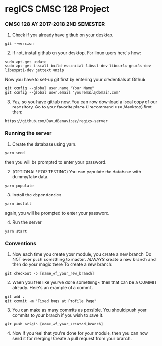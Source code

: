 # regICS CMSC 128 Project

### CMSC 128 AY 2017-2018 2ND SEMESTER

1. Check if you already have github on your desktop.

  ```
  git --version
  ```
2. If not, install github on your desktop. For linux users here's how:

  ```
  sudo apt-get update
  sudo apt-get install build-essential libssl-dev libcurl4-gnutls-dev libexpat1-dev gettext unzip
  ```
  
  Now you have to set-up git first by entering your credentials at Github
  
  ```
  git config --global user.name "Your Name"
  git config --global user.email "youremail@domain.com"
  ```
  
3. Yay, so you have github now. You can now download a local copy of our repository.
  Go to your favorite place (I recommend use /desktop) first then:
  
  ```
  https://github.com/DavidBenavidez/regics-server
  ```
### Running the server

1. Create the database using yarn.

  ```
  yarn seed
  ```
  then you will be prompted to enter your password.

2. (OPTIONAL/ FOR TESTING) You can populate the database with dummy/fake data.

  ```
  yarn populate
  ```

3. Install the dependencies

  ```
  yarn install
  ```
  again, you will be prompted to enter your password.
  
4. Run the server 
  ```
  yarn start
  ```

### Conventions

1. Now each time you create your module, you create a new branch.
  Do NOT ever push something to master. ALWAYS create a new branch and then do your magic there
  To create a new branch:
  
  ```
  git checkout -b [name_of_your_new_branch]
  ```
2. When you feel like you've done something~ then that can be a COMMIT already.
  Here's an example of a commit.

  ```
  git add .
  git commit -m "Fixed bugs at Profile Page"
  ```
3. You can make as many commits as possible.
  You should push your commits to your branch if you wish to save it.
  
  ```
  git push origin [name_of_your_created_branch]
  ```
  
4. Now if you feel that you're done for your module, then you can now send it for merging!
 Create a pull request from your branch.